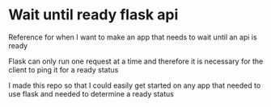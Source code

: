 # Wait until ready flask api

Reference for when I want to make an app that needs to wait until an api is ready

Flask can only run one request at a time and therefore it is necessary for the client to ping it for a ready status

I made this repo so that I could easily get started on any app that needed to use flask and needed to determine a ready status

